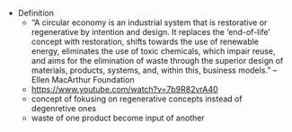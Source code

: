- Definition
	- “A circular economy is an industrial system that is restorative or regenerative by 
	  intention and design. It replaces the ‘end-of-life’ concept with restoration, shifts towards 
	  the use of renewable energy, eliminates the use of toxic chemicals, which impair reuse, 
	  and aims for the elimination of waste through the superior design of materials, 
	  products, systems, and, within this, business models.” 
	  – Ellen MacArthur Foundation
	- https://www.youtube.com/watch?v=7b9R82vrA40
	- concept of fokusing on regenerative concepts instead of degenretive ones
	- waste of one product become input of another